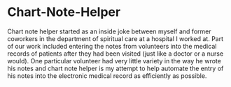 # Chart-Note-Helper
Chart note helper started as an inside joke between myself and former coworkers in the department of spiritual care at a hospital I worked at.  Part of our work included entering the notes from volunteers into the medical records of patients after they had been visited (just like a doctor or a nurse would).  One particular volunteer had very little variety in the way he wrote his notes and chart note helper is my attempt to help automate the entry of his notes into the electronic medical record as efficiently as possible.
